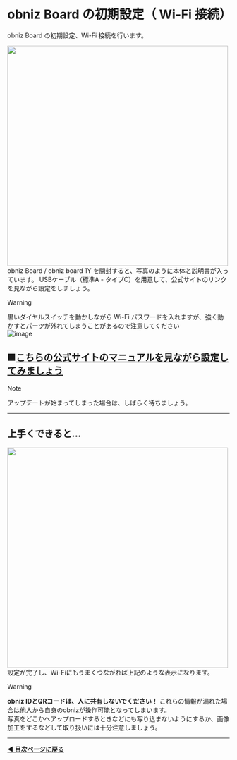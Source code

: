 # obniz Board の初期設定（ Wi-Fi 接続）

obniz Board の初期設定、Wi-Fi 接続を行います。

<img src="https://i.gyazo.com/c266201bd9b461e7f92e2d8c8e6787ae.png" width="500">
obniz Board / obniz board 1Y を開封すると、写真のように本体と説明書が入っています。
USBケーブル（標準A - タイプC）を用意して、公式サイトのリンクを見ながら設定をしましょう。  

> [!WARNING]
> 黒いダイヤルスイッチを動かしながら Wi-Fi パスワードを入れますが、強く動かすとパーツが外れてしまうことがあるので注意してください    
> ![image](https://github.com/user-attachments/assets/4843015a-6aab-4739-bfde-3408cd4e8566)  

## ■[こちらの公式サイトのマニュアルを見ながら設定してみましょう](https://docs.obniz.com/ja/reference/board-1y/quick-start/)
  
> [!NOTE]  
> アップデートが始まってしまった場合は、しばらく待ちましょう。  
  
----  
  
## 上手くできると...  

<img src="https://i.gyazo.com/9085965c70f8fda679c0fb20735c5560.png" width="500">  
設定が完了し、Wi-Fiにもうまくつながれば上記のような表示になります。  
  
> [!WARNING]
> **obniz IDとQRコードは、人に共有しないでください！**
> これらの情報が漏れた場合は他人から自身のobnizが操作可能となってしまいます。  
> 写真をどこかへアップロードするときなどにも写り込まないようにするか、画像加工をするなどして取り扱いには十分注意しましょう。

---

**[◀ 目次ページに戻る](../readme.md)**
